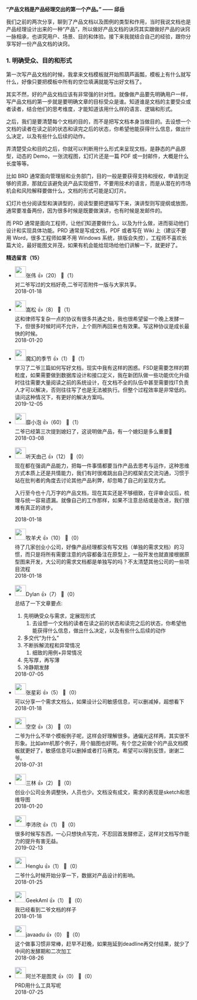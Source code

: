 **“产品文档是产品经理交出的第一个产品。” —— 邱岳**

我们之前的两次分享，聊到了产品文档以及图例的类型和作用，当时我说文档也是产品经理设计出来的一种“产品”，所以做好产品文档的诀窍其实跟做好产品的诀窍一脉相承，也讲究用户、场景、目的和体验。接下来我就结合自己的经验，跟你分享写好一份产品文档的诀窍。

### 1. 明确受众、目的和形式

第一次写产品文档的时候，我拿来文档模板就开始照葫芦画瓢，模板上有什么就写什么，好像只要把模板中所有的空位填满就能写出好文档了。

其实不然，好的产品文档应该有非常强的针对性。就像做产品要先明确用户一样，写产品文档的第一步就是要明确文章的目标受众是谁。知道谁是文档的主要受众或者读者，结合他们的思考维度，才能知道该用什么样的语言、逻辑和形式。

之后，我们是要清楚每个文档的目的，而不是把写文档本身当做目的。去设想一个文档的读者在读之前的状态和读完之后的状态，你希望他能获得什么信息，做出什么决定，以及有些什么后续的动作。

弄清楚受众和目的之后，你就可以判断用什么形式来呈现文档，是静态的产品原型，动态的 Demo，一张流程图，幻灯片还是一篇 PDF 或一封邮件，大概是什么长度等等。

比如 BRD 通常面向管理层和业务部门，目的一般是要获得支持和授权，申请到足够的资源，那就应该避免说产品实现细节，不要用技术的语言，而是从潜在的市场机会和风险解释要做什么，文档的形式可能是幻灯片。

幻灯片也分阅读型和演讲型的，阅读型要把逻辑写下来，演讲型则写提纲或放图，通常要准备两份，因为很多时候是既要做演讲，也有时候是发邮件的。

而 PRD 通常是面向工程师，让他们知道要做什么，以及为什么做，进而驱动他们设计和实现具体功能。PRD 通常是写成文档，PDF 或者写在 Wiki 上（建议不要用 Word，很多工程师如果不用 Windows 系统，排版会失控），工程师不喜欢长篇大论，最好能图文并茂，如果有机会能给现场给他们讲解一下，就更好了。
<div><strong>精选留言（15）</strong></div><ul>
<li><img src="https://static001.geekbang.org/account/avatar/00/0f/c6/e3/0c9526cf.jpg" width="30px"><span>张伟</span> 👍（20） 💬（1）<div>对二爷写过的文档好奇,二爷可否附件一版与大家共享。</div>2018-01-18</li><br/><li><img src="https://static001.geekbang.org/account/avatar/00/0f/90/94/abb7bfe3.jpg" width="30px"><span>嵩松</span> 👍（8） 💬（1）<div>这和律师写复杂一点的协议有很多共通之处，我也很希望留一个晚上发酵一下，但很多时候时间不允许，上个厕所再回来也有效果。写这种协议是成长最快的时候。</div>2018-01-20</li><br/><li><img src="https://static001.geekbang.org/account/avatar/00/13/93/d7/861cf087.jpg" width="30px"><span>魔幻的季节</span> 👍（1） 💬（1）<div>学习了二爷三篇如何写好文档，现实中我有这样的困惑。FSD是需要怎样的颗粒度，如果需要做到数据库设计和接口定义，我在新团队做一些功能优化升级时往往需要大量阅读之前的系统设计，在文档不全的队伍中甚至需要找IT负责人才可以解决，否则往往写了也是无法被执行。但整个过程效率是非常低的。请问这种情况下，有更好的解决方案吗。</div>2019-12-05</li><br/><li><img src="https://static001.geekbang.org/account/avatar/00/0f/ae/2f/e2b66ad5.jpg" width="30px"><span>靡小泡</span> 👍（60） 💬（1）<div>二爷已经第三次提到媳妇了，这说明做产品，有一个媳妇是多么重要🤔</div>2018-03-08</li><br/><li><img src="https://static001.geekbang.org/account/avatar/00/0f/8e/8b/38b93ca0.jpg" width="30px"><span>听天由己</span> 👍（12） 💬（0）<div>现在都在强调产品能力，把每一件事情都要当作产品去思考与运作，这种思维方式本质上还是共情能力，我们有时很难跳出自己的框架去交流沟通，习惯于站在批判者的角度去讨论其他产品利弊，却忽略了自己的呈现方式。

入行至今也十几万字的产品文档，现在其实还是不够细致，在评审会议后，梳理与统一容易遗漏。就像自己的工作那样，如果不注意总结或是改进，我们很难有真正的进步。</div>2018-01-18</li><br/><li><img src="https://static001.geekbang.org/account/avatar/00/0f/91/3a/8d85fc72.jpg" width="30px"><span>牧羊犬</span> 👍（10） 💬（0）<div>待了几家创业小公司，好像产品经理都没有写文档（单独的需求文档）的习惯，而只是将所有需要注意的内容都备注在原型上，一般开发也就直接根据原型图来开发，大公司的需求文档都是单独写的吗？不太清楚其他公司的一些项目流程</div>2018-01-18</li><br/><li><img src="https://static001.geekbang.org/account/avatar/00/10/94/ee/8451dfc4.jpg" width="30px"><span>Dylan</span> 👍（7） 💬（0）<div>总结了一下文章要点:
1. 先明确受众与需求，定展现形式
    1. 去设想一个文档的读者在读之前的状态和读完之后的状态，你希望他能获得什么信息，做出什么决定，以及有些什么后续的动作
2. 多交代“为什么”
3. 不断拆解流程和异常情况
    1. 细致的用例+异常情况
4. 先写厚，再写薄
5. 冷静期发酵</div>2018-07-05</li><br/><li><img src="https://static001.geekbang.org/account/avatar/00/0f/95/13/e82a6582.jpg" width="30px"><span>张星彩</span> 👍（5） 💬（0）<div>可以分享一个需求文档么，如果设计公司敏感信息，可以删减掉，超想看下</div>2018-01-18</li><br/><li><img src="https://static001.geekbang.org/account/avatar/00/11/9a/fe/b0e087ef.jpg" width="30px"><span>空空</span> 👍（3） 💬（0）<div>二爷为什么不举个模板例子呢，这样会好理解很多。通偏光这样两，其实很不形象。比如atm机那个例子，用个脑图也好啊。有个您之前做个的产品文档模板就更好了，敏感信息可以删掉或者打马赛克。希望可以得到反馈，谢谢二爷。</div>2018-07-31</li><br/><li><img src="https://static001.geekbang.org/account/avatar/00/0f/b1/d3/df02f755.jpg" width="30px"><span>三林</span> 👍（2） 💬（0）<div>创业小公司业务调整快，人员也少。文档没有成文，需求的表现是sketch和思维导图</div>2018-01-20</li><br/><li><img src="https://static001.geekbang.org/account/avatar/00/14/cb/07/e34220d6.jpg" width="30px"><span>李沛欣</span> 👍（1） 💬（0）<div>很多时候写东西，一心只想快点写完，不忍回首发酵修正，这样对文档写作能力的提升有害无益。</div>2019-02-13</li><br/><li><img src="https://static001.geekbang.org/account/avatar/00/0f/90/f7/abb7bfe3.jpg" width="30px"><span>Henglu</span> 👍（1） 💬（0）<div>二爷什么时候开始分享一下，数据对产品设计的影响。</div>2018-01-25</li><br/><li><img src="https://static001.geekbang.org/account/avatar/00/0f/55/e6/87197b10.jpg" width="30px"><span>GeekAmI</span> 👍（1） 💬（0）<div>我已经看到二爷文档的样子</div>2018-01-18</li><br/><li><img src="https://static001.geekbang.org/account/avatar/00/0f/44/47/3ddb94d0.jpg" width="30px"><span>javaadu</span> 👍（0） 💬（0）<div>这个做事习惯非常棒，赶早不赶晚，如果拖延到deadline再交付结果，就少了中间的发酵期和二次加工</div>2018-08-26</li><br/><li><img src="" width="30px"><span>阿兰不是图灵</span> 👍（0） 💬（0）<div>PRD用什么工具写呢</div>2018-07-25</li><br/>
</ul>